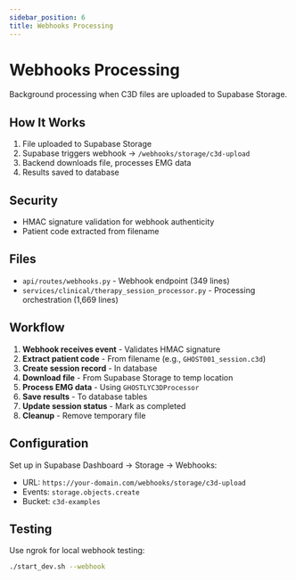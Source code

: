```yaml
---
sidebar_position: 6
title: Webhooks Processing
---
```


# Webhooks Processing

Background processing when C3D files are uploaded to Supabase Storage.

## How It Works

1. File uploaded to Supabase Storage
2. Supabase triggers webhook → `/webhooks/storage/c3d-upload`
3. Backend downloads file, processes EMG data
4. Results saved to database

## Security

- HMAC signature validation for webhook authenticity
- Patient code extracted from filename

## Files

- `api/routes/webhooks.py` - Webhook endpoint (349 lines)
- `services/clinical/therapy_session_processor.py` - Processing orchestration (1,669 lines)

## Workflow

1. **Webhook receives event** - Validates HMAC signature
2. **Extract patient code** - From filename (e.g., `GHOST001_session.c3d`)
3. **Create session record** - In database
4. **Download file** - From Supabase Storage to temp location  
5. **Process EMG data** - Using `GHOSTLYC3DProcessor`
6. **Save results** - To database tables
7. **Update session status** - Mark as completed
8. **Cleanup** - Remove temporary file

## Configuration

Set up in Supabase Dashboard → Storage → Webhooks:
- URL: `https://your-domain.com/webhooks/storage/c3d-upload`
- Events: `storage.objects.create`
- Bucket: `c3d-examples`

## Testing

Use ngrok for local webhook testing:

```bash
./start_dev.sh --webhook
```